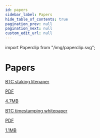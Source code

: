 ```yaml
---
id: papers
sidebar_label: Papers
hide_table_of_contents: true
pagination_prev: null
pagination_next: null
custom_edit_url: null
---
```


import Paperclip from "/img/paperclip.svg";

# Papers

<div class="pdf-file-banner">
  <a class="link" target="_blank" href="/papers/btc_staking_litepaper.pdf">
    <div class="icon-holder">
      <Paperclip class="icon" alt="paper clip" />
    </div>
    <div class="info">
      <p class="title">BTC staking litepaper</p>
      <p class="subtitle">PDF</p>
    </div>
    <p class="size">4.7MB</p>
  </a>
</div>

<div class="pdf-file-banner">
  <a class="link" target="_blank" href="https://arxiv.org/pdf/2207.08392.pdf">
    <div class="icon-holder">
      <Paperclip class="icon" alt="paper clip" />
    </div>
    <div class="info">
      <p class="title">BTC timestamping whitepaper</p>
      <p class="subtitle">PDF</p>
    </div>
    <p class="size">1.1MB</p>
  </a>
</div>
